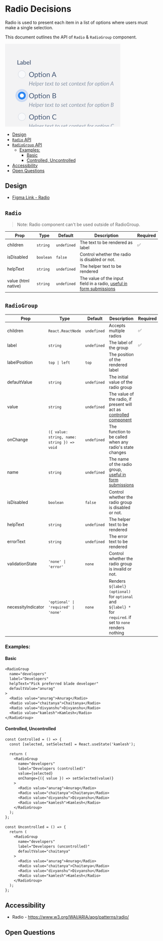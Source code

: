 # Radio Decisions <!-- omit in toc -->

Radio is used to present each item in a list of options where users must make a single selection.

This document outlines the API of `Radio` & `RadioGroup` component.

<img src="./radio_thumbnail.png" alt="Radio component thumbnail" width="380" />

- [Design](#design)
- [`Radio` API](#radio-api)
- [`RadioGroup` API](#radiogroup-api)
  - [Examples:](#examples)
    - [Basic](#basic)
    - [Controlled, Uncontrolled](#controlled-uncontrolled)
- [Accessibility](#accessibility)
- [Open Questions](#open-questions)

## Design

- [Figma Link - Radio](https://www.figma.com/file/jubmQL9Z8V7881ayUD95ps/Blade---Payment-Light?node-id=13133%3A160709)

## `Radio`

> Note: Radio component can't be used outside of RadioGroup.

| Prop                | Type                                    | Default     | Description                                                                                                                                                    | Required |
| ------------------- | --------------------------------------- | ----------- | -------------------------------------------------------------------------------------------------------------------------------------------------------------- | -------- |
| children            | `string`                                | `undefined` | The text to be rendered as label                                                                                                                          | ✅       |
| isDisabled          | `boolean`                               | `false`     | Control whether the radio is disabled or not.                                                                                                                  |          |
| helpText            | `string`                                | `undefined` | The helper text to be rendered                                                                                                                                 |          |
| value (html native) | `string`                                | `undefined` | The value of the input field in a radio, [useful in form submissions](https://developer.mozilla.org/en-US/docs/Web/HTML/Element/input/radio#value)             |          |

## `RadioGroup`

| Prop               | Type                                        | Default     | Description                                                                                                                      | Required |
| ------------------ | ------------------------------------------- | ----------- | -------------------------------------------------------------------------------------------------------------------------------- | -------- |
| children           | `React.ReactNode`                           | `undefined` | Accepts multiple radios                                                                                                          | ✅       |
| label              | `string`                                    | `undefined` | The label of the group                                                                                                           | ✅       |
| labelPosition      | `top \| left`                               | `top`       | The position of the rendered label                                                                                               |          |
| defaultValue       | `string`                                    | `undefined` | The initial value of the radio group                                                                                             |          |
| value              | `string`                                    | `undefined` | The value of the radio, if present will act as [controlled component](https://reactjs.org/docs/forms.html#controlled-components) |          |
| onChange           | `({ value: string, name: string }) => void` | `undefined` | The function to be called when any radio's state changes                                                                         |          |
| name               | `string`                                    | `undefined` | The name of the radio group, [useful in form submissions](https://developer.mozilla.org/en-US/docs/Web/HTML/Element/input#name)  |          |
| isDisabled         | `boolean`                                   | `false`     | Control whether the radio group is disabled or not.                                                                              |          |
| helpText           | `string`                                    | `undefined` | The helper text to be rendered                                                                                                   |          |
| errorText          | `string`                                    | `undefined` | The error text to be rendered                                                                                                    |          |
| validationState    | `'none' \| 'error'`                         | `none`      | Control whether the radio group is invalid or not.                                                                               |          |
| necessityIndicator | `'optional' \| 'required' \| 'none'`        | `none`      | Renders `${label} (optional)` for `optional` and `${label} *` for `required`. if set to `none` renders nothing                   |          |

### Examples:

#### Basic

```tsx
<RadioGroup
  name="developers"
  label="Developers"
  helpText="Pick preferred blade developer"
  defaultValue="anurag"
>
  <Radio value="anurag">Anurag</Radio>
  <Radio value="chaitanya">Chaitanya</Radio>
  <Radio value="divyanshu">Divyanshu</Radio>
  <Radio value="kamlesh">Kamlesh</Radio>
</RadioGroup>
```

#### Controlled, Uncontrolled

```tsx
const Controlled = () => {
  const [selected, setSelected] = React.useState('kamlesh');

  return (
    <RadioGroup
      name="developers"
      label="Developers (controlled)"
      value={selected}
      onChange={({ value }) => setSelected(value)}
    >
      <Radio value="anurag">Anurag</Radio>
      <Radio value="chaitanya">Chaitanya</Radio>
      <Radio value="divyanshu">Divyanshu</Radio>
      <Radio value="kamlesh">Kamlesh</Radio>
    </RadioGroup>
  );
};

const Uncontrolled = () => {
  return (
    <RadioGroup 
      name="developers" 
      label="Developers (uncontrolled)" 
      defaultValue="chaitanya"
    >
      <Radio value="anurag">Anurag</Radio>
      <Radio value="chaitanya">Chaitanya</Radio>
      <Radio value="divyanshu">Divyanshu</Radio>
      <Radio value="kamlesh">Kamlesh</Radio>
    </RadioGroup>
  );
};
```

## Accessibility

- Radio - https://www.w3.org/WAI/ARIA/apg/patterns/radio/

## Open Questions

